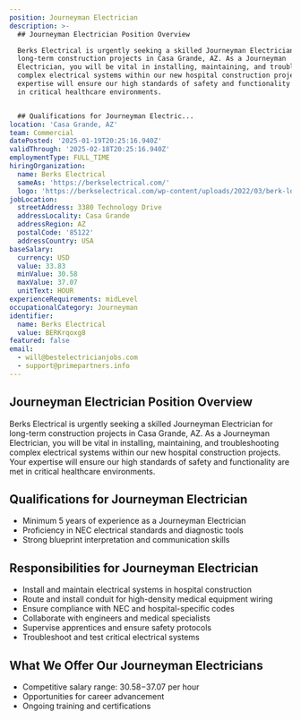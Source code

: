 ```yaml
---
position: Journeyman Electrician
description: >-
  ## Journeyman Electrician Position Overview

  Berks Electrical is urgently seeking a skilled Journeyman Electrician for
  long-term construction projects in Casa Grande, AZ. As a Journeyman
  Electrician, you will be vital in installing, maintaining, and troubleshooting
  complex electrical systems within our new hospital construction projects. Your
  expertise will ensure our high standards of safety and functionality are met
  in critical healthcare environments.


  ## Qualifications for Journeyman Electric...
location: 'Casa Grande, AZ'
team: Commercial
datePosted: '2025-01-19T20:25:16.940Z'
validThrough: '2025-02-18T20:25:16.940Z'
employmentType: FULL_TIME
hiringOrganization:
  name: Berks Electrical
  sameAs: 'https://berkselectrical.com/'
  logo: 'https://berkselectrical.com/wp-content/uploads/2022/03/berk-logo.jpg'
jobLocation:
  streetAddress: 3380 Technology Drive
  addressLocality: Casa Grande
  addressRegion: AZ
  postalCode: '85122'
  addressCountry: USA
baseSalary:
  currency: USD
  value: 33.83
  minValue: 30.58
  maxValue: 37.07
  unitText: HOUR
experienceRequirements: midLevel
occupationalCategory: Journeyman
identifier:
  name: Berks Electrical
  value: BERKrqoxg8
featured: false
email:
  - will@bestelectricianjobs.com
  - support@primepartners.info
---
```




## Journeyman Electrician Position Overview
Berks Electrical is urgently seeking a skilled Journeyman Electrician for long-term construction projects in Casa Grande, AZ. As a Journeyman Electrician, you will be vital in installing, maintaining, and troubleshooting complex electrical systems within our new hospital construction projects. Your expertise will ensure our high standards of safety and functionality are met in critical healthcare environments.

## Qualifications for Journeyman Electrician
- Minimum 5 years of experience as a Journeyman Electrician
- Proficiency in NEC electrical standards and diagnostic tools
- Strong blueprint interpretation and communication skills

## Responsibilities for Journeyman Electrician
- Install and maintain electrical systems in hospital construction
- Route and install conduit for high-density medical equipment wiring
- Ensure compliance with NEC and hospital-specific codes
- Collaborate with engineers and medical specialists
- Supervise apprentices and ensure safety protocols
- Troubleshoot and test critical electrical systems

## What We Offer Our Journeyman Electricians
- Competitive salary range: $30.58-$37.07 per hour
- Opportunities for career advancement
- Ongoing training and certifications